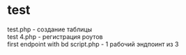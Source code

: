 # test
test.php - создание таблицы<br>
test 4.php - регистрация роутов<br>
first endpoint with bd script.php - 1 рабочий эндпоинт из 3
